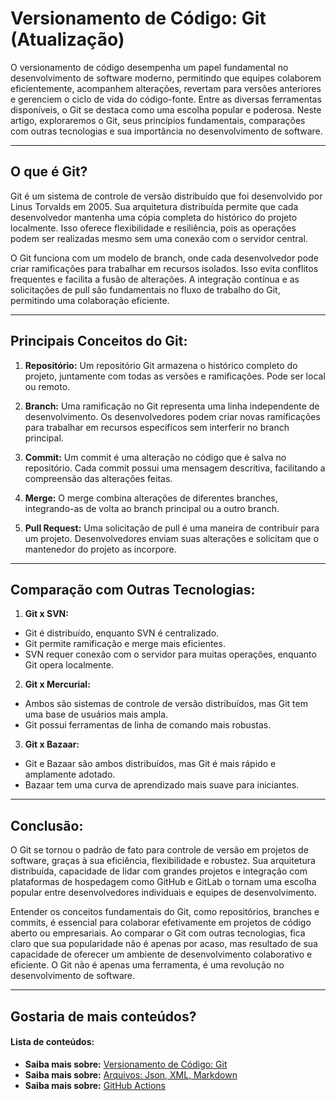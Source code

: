 # Versionamento de Código: Git (Atualização)

O versionamento de código desempenha um papel fundamental no desenvolvimento de software moderno, permitindo que equipes colaborem eficientemente, acompanhem alterações, revertam para versões anteriores e gerenciem o ciclo de vida do código-fonte. Entre as diversas ferramentas disponíveis, o Git se destaca como uma escolha popular e poderosa. Neste artigo, exploraremos o Git, seus princípios fundamentais, comparações com outras tecnologias e sua importância no desenvolvimento de software.

***

## O que é Git?

Git é um sistema de controle de versão distribuído que foi desenvolvido por Linus Torvalds em 2005. Sua arquitetura distribuída permite que cada desenvolvedor mantenha uma cópia completa do histórico do projeto localmente. Isso oferece flexibilidade e resiliência, pois as operações podem ser realizadas mesmo sem uma conexão com o servidor central.

O Git funciona com um modelo de branch, onde cada desenvolvedor pode criar ramificações para trabalhar em recursos isolados. Isso evita conflitos frequentes e facilita a fusão de alterações. A integração contínua e as solicitações de pull são fundamentais no fluxo de trabalho do Git, permitindo uma colaboração eficiente.

***

## Principais Conceitos do Git:

1. **Repositório:**
Um repositório Git armazena o histórico completo do projeto, juntamente com todas as versões e ramificações. Pode ser local ou remoto.

2. **Branch:**
Uma ramificação no Git representa uma linha independente de desenvolvimento. Os desenvolvedores podem criar novas ramificações para trabalhar em recursos específicos sem interferir no branch principal.

3. **Commit:**
Um commit é uma alteração no código que é salva no repositório. Cada commit possui uma mensagem descritiva, facilitando a compreensão das alterações feitas.

4. **Merge:**
O merge combina alterações de diferentes branches, integrando-as de volta ao branch principal ou a outro branch.

5. **Pull Request:**
Uma solicitação de pull é uma maneira de contribuir para um projeto. Desenvolvedores enviam suas alterações e solicitam que o mantenedor do projeto as incorpore.

***

## Comparação com Outras Tecnologias:

1. **Git x SVN:**

* Git é distribuído, enquanto SVN é centralizado.
* Git permite ramificação e merge mais eficientes.
* SVN requer conexão com o servidor para muitas operações, enquanto Git opera localmente.


2. **Git x Mercurial:**

* Ambos são sistemas de controle de versão distribuídos, mas Git tem uma base de usuários mais ampla.
* Git possui ferramentas de linha de comando mais robustas.

3. **Git x Bazaar:**

* Git e Bazaar são ambos distribuídos, mas Git é mais rápido e amplamente adotado.
* Bazaar tem uma curva de aprendizado mais suave para iniciantes.

***

## Conclusão:

O Git se tornou o padrão de fato para controle de versão em projetos de software, graças à sua eficiência, flexibilidade e robustez. Sua arquitetura distribuída, capacidade de lidar com grandes projetos e integração com plataformas de hospedagem como GitHub e GitLab o tornam uma escolha popular entre desenvolvedores individuais e equipes de desenvolvimento.

Entender os conceitos fundamentais do Git, como repositórios, branches e commits, é essencial para colaborar efetivamente em projetos de código aberto ou empresariais. Ao comparar o Git com outras tecnologias, fica claro que sua popularidade não é apenas por acaso, mas resultado de sua capacidade de oferecer um ambiente de desenvolvimento colaborativo e eficiente. O Git não é apenas uma ferramenta, é uma revolução no desenvolvimento de software.

***

## Gostaria de mais conteúdos?

#### Lista de conteúdos:

- **Saiba mais sobre:** [Versionamento de Código: Git](/)
- **Saiba mais sobre:** [Arquivos: Json, XML, Markdown](/arquivos.html)
- **Saiba mais sobre:** [GitHub Actions](/actions.html)

